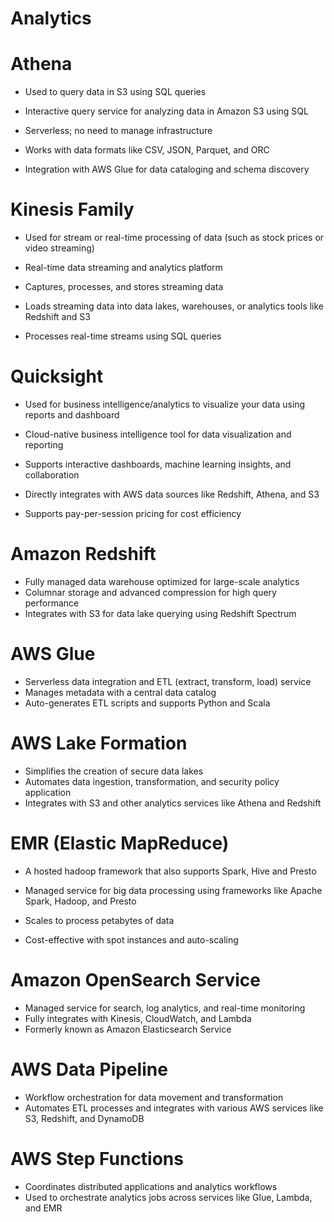 # Analytics

# Athena

- Used to query data in S3 using SQL queries

- Interactive query service for analyzing data in Amazon S3 using SQL
- Serverless; no need to manage infrastructure
- Works with data formats like CSV, JSON, Parquet, and ORC
- Integration with AWS Glue for data cataloging and schema discovery

# Kinesis Family

- Used for stream or real-time processing of data (such as stock prices or video streaming)

- Real-time data streaming and analytics platform
- Captures, processes, and stores streaming data
- Loads streaming data into data lakes, warehouses, or analytics tools like Redshift and S3
- Processes real-time streams using SQL queries

# Quicksight

- Used for business intelligence/analytics to visualize your data using reports and dashboard

- Cloud-native business intelligence tool for data visualization and reporting
- Supports interactive dashboards, machine learning insights, and collaboration
- Directly integrates with AWS data sources like Redshift, Athena, and S3
- Supports pay-per-session pricing for cost efficiency

# Amazon Redshift

- Fully managed data warehouse optimized for large-scale analytics
- Columnar storage and advanced compression for high query performance
- Integrates with S3 for data lake querying using Redshift Spectrum

# AWS Glue

- Serverless data integration and ETL (extract, transform, load) service
- Manages metadata with a central data catalog
- Auto-generates ETL scripts and supports Python and Scala

# AWS Lake Formation

- Simplifies the creation of secure data lakes
- Automates data ingestion, transformation, and security policy application
- Integrates with S3 and other analytics services like Athena and Redshift

# EMR (Elastic MapReduce)

- A hosted hadoop framework that also supports Spark, Hive and Presto

- Managed service for big data processing using frameworks like Apache Spark, Hadoop, and Presto
- Scales to process petabytes of data
- Cost-effective with spot instances and auto-scaling

# Amazon OpenSearch Service

- Managed service for search, log analytics, and real-time monitoring
- Fully integrates with Kinesis, CloudWatch, and Lambda
- Formerly known as Amazon Elasticsearch Service

# AWS Data Pipeline

- Workflow orchestration for data movement and transformation
- Automates ETL processes and integrates with various AWS services like S3, Redshift, and DynamoDB

# AWS Step Functions

- Coordinates distributed applications and analytics workflows
- Used to orchestrate analytics jobs across services like Glue, Lambda, and EMR

